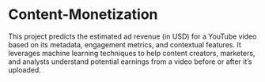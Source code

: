 # Content-Monetization
This project predicts the estimated ad revenue (in USD) for a YouTube video based on its metadata, engagement metrics, and contextual features. It leverages machine learning techniques to help content creators, marketers, and analysts understand potential earnings from a video before or after it’s uploaded.
